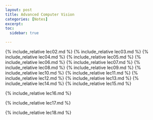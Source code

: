 ```yaml
---
layout: post
title: Advanced Computer Vision
categories: [Notes]
excerpt: 
toc: 
  sidebar: true

---
```


{% include_relative lec02.md %}
{% include_relative lec03.md %}
{% include_relative lec04.md %}
{% include_relative lec05.md %}
{% include_relative lec06.md %}
{% include_relative lec07.md %}
{% include_relative lec08.md %}
{% include_relative lec09.md %}
{% include_relative lec10.md %}
{% include_relative lec11.md %}
{% include_relative lec12.md %}
{% include_relative lec13.md %}
{% include_relative lec14.md %}
{% include_relative lec15.md %}

{% include_relative lec16.md %}

{% include_relative lec17.md %}

{% include_relative lec18.md %}
